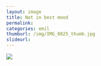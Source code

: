 ```yaml
---
layout: image
title: Not in best mood
permalink: 
categories: emil
thumburl: /img/IMG_0825_thumb.jpg
slideurl: 
---
```


![](/img/IMG_0825_thumb.jpg)


